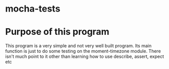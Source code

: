 # mocha-tests

# Purpose of this program

This program is a very simple and not very well built program. Its main function is just to do some testing on the moment-timezone module.
There isn't much point to it other than learning how to use describe, assert, expect etc
